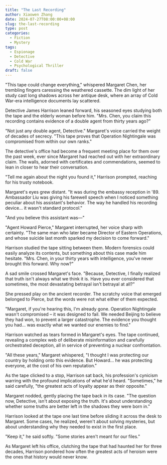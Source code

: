 ```yaml
---
title: "The Last Recording"
author: Xiaowen Zhang
date: 2024-07-27T08:00:00+08:00
slug: the-last-recording
type: post
categories:
  - Fiction
  - Mystery
tags:
  - Espionage
  - Detective
  - Cold War
  - Psychological Thriller
draft: false
---
```


"This tape could change everything," whispered Margaret Chen, her trembling fingers caressing the weathered cassette. The dim light of her study cast long shadows across her antique desk, where an array of Cold War-era intelligence documents lay scattered.

Detective James Harrison leaned forward, his seasoned eyes studying both the tape and the elderly woman before him. "Mrs. Chen, you claim this recording contains evidence of a double agent from thirty years ago?"

"Not just any double agent, Detective." Margaret's voice carried the weight of decades of secrecy. "This tape proves that Operation Nightingale was compromised from within our own ranks."

The detective's office had become a frequent meeting place for them over the past week, ever since Margaret had reached out with her extraordinary claim. The walls, adorned with certificates and commendations, seemed to lean in closer to hear their conversation.

"Tell me again about the night you found it," Harrison prompted, reaching for his trusty notebook.

Margaret's eyes grew distant. "It was during the embassy reception in '89. Ambassador Liu was giving his farewell speech when I noticed something peculiar about his assistant's behavior. The way he handled his recording device... it wasn't standard protocol."

"And you believe this assistant was—"

"Agent Howard Pierce," Margaret interrupted, her voice sharp with certainty. "The same man who later became Director of Eastern Operations, and whose suicide last month sparked my decision to come forward."

Harrison studied the tape sitting between them. Modern forensics could easily analyze its contents, but something about this case made him hesitate. "Mrs. Chen, in your thirty years with intelligence, you've never brought this forward. Why now?"

A sad smile crossed Margaret's face. "Because, Detective, I finally realized that truth isn't always what we think it is. Have you ever considered that sometimes, the most devastating betrayal isn't betrayal at all?"

She pressed play on the ancient recorder. The scratchy voice that emerged belonged to Pierce, but the words were not what either of them expected.

"Margaret, if you're hearing this, I'm already gone. Operation Nightingale wasn't compromised – it was designed to fail. We needed Beijing to believe they had won, to prevent a larger catastrophe. The evidence you thought you had... was exactly what we wanted our enemies to find."

Harrison watched as tears formed in Margaret's eyes. The tape continued, revealing a complex web of deliberate misinformation and carefully orchestrated deception, all in service of preventing a nuclear confrontation.

"All these years," Margaret whispered, "I thought I was protecting our country by holding onto this evidence. But Howard... he was protecting everyone, at the cost of his own reputation."

As the tape clicked to a stop, Harrison sat back, his profession's cynicism warring with the profound implications of what he'd heard. "Sometimes," he said carefully, "the greatest acts of loyalty appear as their opposite."

Margaret nodded, gently placing the tape back in its case. "The question now, Detective, isn't about exposing the truth. It's about understanding whether some truths are better left in the shadows they were born in."

Harrison looked at the tape one last time before sliding it across the desk to Margaret. Some cases, he realized, weren't about solving mysteries, but about understanding why they needed to exist in the first place.

"Keep it," he said softly. "Some stories aren't meant for our files."

As Margaret left his office, clutching the tape that had haunted her for three decades, Harrison pondered how often the greatest acts of heroism were the ones that history would never know.